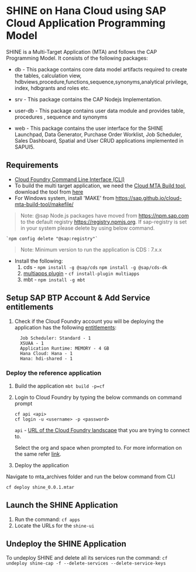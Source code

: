 SHINE on Hana Cloud using SAP Cloud Application Programming Model
===============
SHINE is a Multi-Target Application (MTA) and follows the CAP Programming Model. It consists of the following packages:

- db - This package contains core data model artifacts required to create the tables, calculation view, hdbviews,procedure,functions,sequence,synonyms,analytical privilege, index, hdbgrants and roles etc.

- srv - This package contains the CAP Nodejs Implementation.

- user-db - This package contains user data module and provides table, procedures , sequence and synonyms

- web - This package contains the user interface for the SHINE Launchpad, Data Generator, Purchase Order Worklist, Job Scheduler, Sales Dashboard, Spatial and User CRUD applications implemented in SAPUI5.


## Requirements
* [Cloud Foundry Command Line Interface (CLI)](https://github.com/cloudfoundry/cli#downloads)
* To build the multi target application, we need the [Cloud MTA Build tool](https://sap.github.io/cloud-mta-build-tool/), download the tool from [here](https://sap.github.io/cloud-mta-build-tool/download/)
* For Windows system, install 'MAKE' from https://sap.github.io/cloud-mta-build-tool/makefile/
>Note: @sap Node.js packages have moved from https://npm.sap.com to the default registry https://registry.npmjs.org.
If sap-registry is set in your system please delete by using below command.   
   
    `npm config delete "@sap:registry"`
>Note: Minimum version to run the application is CDS : 7.x.x
* Install the following:
  1. cds    - `npm install -g @sap/cds` `npm install -g @sap/cds-dk`
  2. [multiapps plugin](https://github.com/cloudfoundry-incubator/multiapps-cli-plugin) - `cf install-plugin multiapps`  
  3. mbt         -  `npm install -g mbt`


## Setup SAP BTP Account & Add Service entitlements
1. Check if the Cloud Foundry account you will be deploying the application has the following [entitlements](https://help.sap.com/viewer/65de2977205c403bbc107264b8eccf4b/Cloud/en-US/c8248745dde24afb91479361de336111.html):

         Job Scheduler: Standard - 1
         XSUAA - 1
         Application Runtime: MEMORY - 4 GB
         Hana Cloud: Hana - 1
         Hana: hdi-shared - 1

### Deploy the reference application

1. Build the application
    `mbt build -p=cf `  
2. Login to Cloud Foundry by typing the below commands on command prompt
    ```
    cf api <api>
    cf login -u <username> -p <password>
    ```
    `api` - [URL of the Cloud Foundry landscape](https://help.sap.com/viewer/65de2977205c403bbc107264b8eccf4b/Cloud/en-US/350356d1dc314d3199dca15bd2ab9b0e.html) that you are trying to connect to.

    Select the org and space when prompted to. For more information on the same refer [link](https://help.sap.com/viewer/65de2977205c403bbc107264b8eccf4b/Cloud/en-US/c4c25cc63ac845779f76202360f98694.html).

3. Deploy the application

  Navigate to mta_archives folder and run the below command from CLI

   `cf deploy shine_0.0.1.mtar`


## Launch the SHINE Application
1. Run the command: `cf apps`  
2. Locate the URLs for the `shine-ui` 

## Undeploy the SHINE Application
To undeploy SHINE and delete all its services run the command: `cf undeploy shine-cap -f --delete-services --delete-service-keys`

